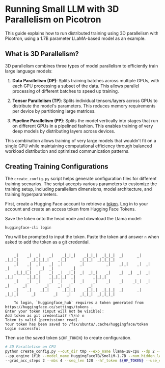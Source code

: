 # Running Small LLM with 3D Parallelism on Picotron 

This guide explains how to run distributed training using 3D parallelism with Picotron, using a 1.7B parameter LLaMA-based model as an example.

## What is 3D Parallelism?

3D parallelism combines three types of model parallelism to efficiently train large language models:

1. **Data Parallelism (DP)**: Splits training batches across multiple GPUs, with each GPU processing a subset of the data. This allows parallel processing of different batches to speed up training.

2. **Tensor Parallelism (TP)**: Splits individual tensors/layers across GPUs to distribute the model's parameters. This reduces memory requirements per device by partitioning large matrices.

3. **Pipeline Parallelism (PP)**: Splits the model vertically into stages that run on different GPUs in a pipelined fashion. This enables training of very deep models by distributing layers across devices.

This combination allows training of very large models that wouldn't fit on a single GPU while maintaining computational efficiency through balanced workload distribution and optimized communication patterns.

## Creating Training Configurations

The `create_config.py` script helps generate configuration files for different training scenarios. The script accepts various parameters to customize the training setup, including parallelism dimensions, model architecture, and training hyperparameters.

First, create a Hugging Face account to retrieve a [token](https://huggingface.co/settings/tokens.). Log in to your account and create an access token from Hugging Face Tokens. 

Save the token onto the head node and download the Llama model:

```bash
huggingface-cli login
```

You will be prompted to input the token. Paste the token and answer `n` when asked to add the token as a git credential.

```

    _|    _|  _|    _|    _|_|_|    _|_|_|  _|_|_|  _|      _|    _|_|_|      _|_|_|_|    _|_|      _|_|_|  _|_|_|_|
    _|    _|  _|    _|  _|        _|          _|    _|_|    _|  _|            _|        _|    _|  _|        _|
    _|_|_|_|  _|    _|  _|  _|_|  _|  _|_|    _|    _|  _|  _|  _|  _|_|      _|_|_|    _|_|_|_|  _|        _|_|_|
    _|    _|  _|    _|  _|    _|  _|    _|    _|    _|    _|_|  _|    _|      _|        _|    _|  _|        _|
    _|    _|    _|_|      _|_|_|    _|_|_|  _|_|_|  _|      _|    _|_|_|      _|        _|    _|    _|_|_|  _|_|_|_|

    To login, `huggingface_hub` requires a token generated from https://huggingface.co/settings/tokens .
Enter your token (input will not be visible): 
Add token as git credential? (Y/n) n
Token is valid (permission: read).
Your token has been saved to /fsx/ubuntu/.cache/huggingface/token
Login successful
```

Then use the saved token `${HF_TOKEN}` to create configuration.


```bash
# 3D Parallelism on CPU
python create_config.py --out_dir tmp --exp_name llama-1B-cpu --dp 2 --tp 2 --pp 2 
--pp_engine 1f1b --model_name HuggingFaceTB/SmolLM-1.7B --num_hidden_layers 5  
--grad_acc_steps 2 --mbs 4 --seq_len 128 --hf_token ${HF_TOKEN} --use_cpu
```



